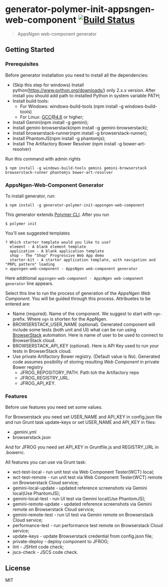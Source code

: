 # generator-polymer-init-appsngen-web-component [![Build Status](https://secure.travis-ci.org/appsngen/generator-polymer-init-appsngen-web-component.png?branch=master)](https://travis-ci.org/appsngen/generator-polymer-init-appsngen-web-component)

> AppsNgen web-component generator


## Getting Started

### Prerequisites

Before generator installation you need to install all the dependencies:
* (Skip this step for windows) Install python(https://www.python.org/downloads/) only 2.x.x version. After install you should add path to installed Python in system variable PATH;
* Install build tools:
  * For Windows: windows-build-tools (npm install -g windows-build-tools)
  * For Linux: GCC@4.6 or higher;
* Install Gemini(npm install -g gemini);
* Install gemini-browserstack(npm install -g gemini-browserstack);
* Install browserstack-runner(npm install -g browserstack-runner);
* Install PhantomJS(npm install -g phantomjs);
* Install The Artifactory Bower Resolver (npm install -g bower-art-resolver)

Run this command with admin rights
```
$ npm install -g windows-build-tools gemini gemini-browserstack browserstack-runner phantomjs bower-art-resolver
```

### AppsNgen-Web-Component Generator

To install generator, run:

```
$ npm install -g generator-polymer-init-appsngen-web-component
```

This generator extends [Polymer CLI](https://www.polymer-project.org/1.0/docs/tools/polymer-cli#overview). After you run

```
$ polymer init
```

You'll see suggested templates

```
? Which starter template would you like to use?
  element - A blank element template
  application - A blank application template
  shop - The "Shop" Progressive Web App demo
  starter-kit - A starter application template, with navigation and "PRPL pattern" loading
> appsngen-web-component - AppsNgen web-component generator
```

Here additional `appsngen-web-component - AppsNgen web-component generator` line appears.

Select this line to run the process of generation of the *AppsNgen Web Component*. You will be guided through this process. Attribuetes to be entered are:
* Name (required). Name of the component. We  suggest to start with `ngn-` prefix. Where `ngn` is shorten for the AppNgen.
* BROWSERSTACK_USER_NAME (optional). Generated component will include some tests (both unit and UI) what can be run using [BrowserStack](https://www.browserstack.com) automation. Here is name of user to be used to connect to BrowserStack cloud.
* BROWSERSTACK_API_KEY (optional). Here is API Key used to run your tests in BrowserStack cloud.
* Use private Artifactory Bower registry. (Default value is *No*). Generated code assumes posibility of storing resulting *Web Component* in private Bower registry
  * JFROG_REPOSITORY_PATH. Path toh the Artifactory repo
  * JFROG_REGISTRY_URL.
  * JFROG_API_KEY.



### Features

Before use features you need set some values.

For Browserstack you need set USER_NAME and API_KEY in config.json file and run Grunt task update-keys or set USER_NAME and API_KEY in files:
* .gemini.yml
* browserstack.json

And for JFROG you need set API_KEY in Gruntfile.js and REGISTRY_URL in .bowerrc.

All features you can use via Grunt task:
* wct-test-local - run unit test via Web Component Tester(WCT) local;
* wct-test-remote - run unit test via Web Component Tester(WCT) remote on Browserstack Cloud service;
* gemini-local-update - updated reference screenshots via Gemini local(Use PhantomJS);
* gemini-local-test - run UI test via Gemini local(Use PhantomJS);
* gemini-remote-update - updated reference screenshots via Gemini remote on Browserstack Cloud service;
* gemini-remote-test - run UI test via Gemini remote on Browserstack Cloud service;
* performance-test - run performance test remote on Browserstack Cloud service;
* update-keys - update Browserstack credential from config.json file;
* private-deploy - deploy component to JFROG;
* lint - JSHint code check;
* jscs-check - JSCS code check.

## License

MIT
